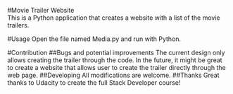 #Movie Trailer Website  
This is a Python application that creates a website with a list of the movie trailers.

#Usage
Open the file named Media.py and run with Python.

#Contribution
##Bugs and potential improvements
The current design only allows creating the trailer through the code. In the future, it might be great to create a website that allows user to create the trailer directly through the web page.
##Developing
All modifications are welcome.
##Thanks
Great thanks to Udacity to create the full Stack Developer course!
